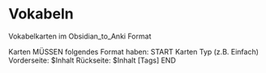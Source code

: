 # Vokabeln
Vokabelkarten im Obsidian_to_Anki Format

Karten MÜSSEN folgendes Format haben:
START
Karten Typ (z.B. Einfach)
Vorderseite: $Inhalt
Rückseite: $Inhalt
[Tags]
END
